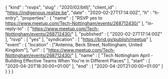 {
  "kind" : "rsvps",
  "slug" : "2020/02/btllj",
  "client_id" : "https://indigenous.realize.be",
  "date" : "2020-02-27T17:14:00Z",
  "h" : "h-entry",
  "properties" : {
    "name" : [ "RSVP yes to https://www.meetup.com/Tech-Nottingham/events/268712430/" ],
    "in-reply-to" : [ "https://www.meetup.com/Tech-Nottingham/events/268712430/" ],
    "published" : [ "2020-02-27T17:14:00Z" ],
    "rsvp" : [ "yes" ],
    "syndication" : [ "https://brid.gy/publish/meetup" ],
    "event" : {
      "location" : ["Antenna, Beck Street, Nottingham, United Kingdom"],
      "url" : [ "https://www.meetup.com/Tech-Nottingham/events/268712430/" ],
      "name" : [ "Tech Nottingham April - Building Effective Teams When You're in Different Places" ],
      "start" : [ "2020-04-20T18:30:00+01:00" ],
      "end" : [ "2020-04-20T21:00:00+01:00" ]
    }
  }
}
